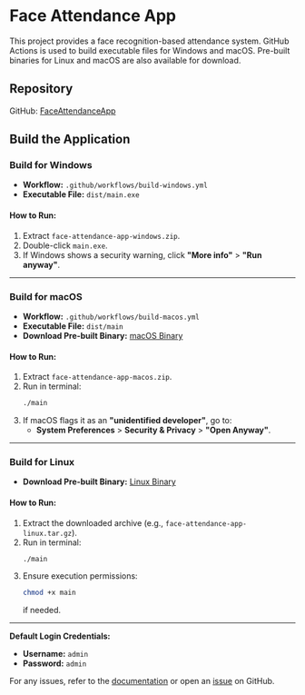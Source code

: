 # Face Attendance App

This project provides a face recognition-based attendance system. GitHub Actions is used to build executable files for Windows and macOS. Pre-built binaries for Linux and macOS are also available for download.

## Repository
GitHub: [FaceAttendanceApp](https://github.com/luongjuan123/FaceAttendanceApp)

## Build the Application

### Build for Windows
- **Workflow:** `.github/workflows/build-windows.yml`
- **Executable File:** `dist/main.exe`

#### How to Run:
1. Extract `face-attendance-app-windows.zip`.
2. Double-click `main.exe`.
3. If Windows shows a security warning, click **"More info"** > **"Run anyway"**.

---

### Build for macOS
- **Workflow:** `.github/workflows/build-macos.yml`
- **Executable File:** `dist/main`
- **Download Pre-built Binary:** [macOS Binary](https://drive.google.com/file/d/1dMH0yDGDLSJ3qCvQjHpYlM0LlRSV6-ox/view?usp=drive_link)

#### How to Run:
1. Extract `face-attendance-app-macos.zip`.
2. Run in terminal:
   ```sh
   ./main
   ```
3. If macOS flags it as an **"unidentified developer"**, go to:
   - **System Preferences** > **Security & Privacy** > **"Open Anyway"**.

---

### Build for Linux
- **Download Pre-built Binary:** [Linux Binary](https://drive.google.com/file/d/1UQ2MniqlfMueA_o16xDOc5WFI66VOWTF/view?usp=drive_link)

#### How to Run:
1. Extract the downloaded archive (e.g., `face-attendance-app-linux.tar.gz`).
2. Run in terminal:
   ```sh
   ./main
   ```
3. Ensure execution permissions:
   ```sh
   chmod +x main
   ```
   if needed.

---

**Default Login Credentials:**
- **Username:** `admin`
- **Password:** `admin`

For any issues, refer to the [documentation](#) or open an [issue](#) on GitHub.

